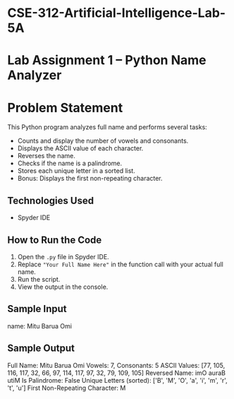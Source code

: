 # CSE-312-Artificial-Intelligence-Lab-5A
# Lab Assignment 1 – Python Name Analyzer

# Problem Statement
This Python program analyzes full name and performs several tasks:
- Counts and display the number of vowels and consonants.
- Displays the ASCII value of each character.
- Reverses the name.
- Checks if the name is a palindrome.
- Stores each unique letter in a sorted list.
- Bonus: Displays the first non-repeating character.

## Technologies Used
- Spyder IDE

## How to Run the Code
1. Open the `.py` file in Spyder IDE.
2. Replace `"Your Full Name Here"` in the function call with your actual full name.
3. Run the script.
4. View the output in the console.

## Sample Input
name: Mitu Barua Omi

## Sample Output
Full Name: Mitu Barua Omi
Vowels: 7, Consonants: 5
ASCII Values: [77, 105, 116, 117, 32, 66, 97, 114, 117, 97, 32, 79, 109, 105]
Reversed Name: imO auraB utiM
Is Palindrome: False
Unique Letters (sorted): ['B', 'M', 'O', 'a', 'i', 'm', 'r', 't', 'u']
First Non-Repeating Character: M
